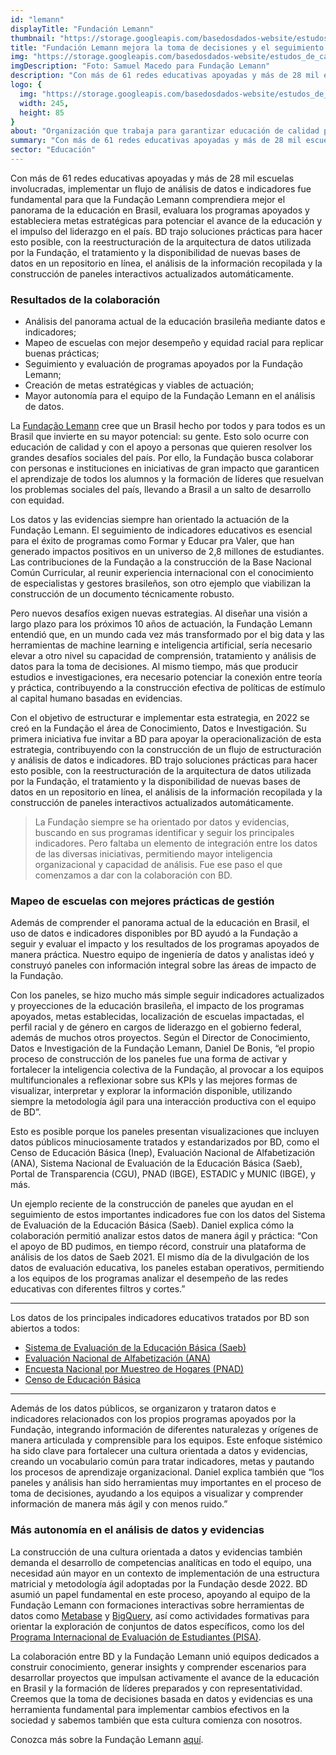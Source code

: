 ```yaml
---
id: "lemann"
displayTitle: "Fundación Lemann"
thumbnail: "https://storage.googleapis.com/basedosdados-website/estudos_de_caso/thumbnails/thumbnail_estudo_de_caso_flemann.png"
title: "Fundación Lemann mejora la toma de decisiones y el seguimiento de metas con tecnología de análisis y ingeniería de datos desarrollada por BD"
img: "https://storage.googleapis.com/basedosdados-website/estudos_de_caso/imagens/estudo_de_caso_flemann.png"
imgDescription: "Foto: Samuel Macedo para Fundação Lemann"
description: "Con más de 61 redes educativas apoyadas y más de 28 mil escuelas involucradas, implementar un flujo de análisis de datos e indicadores fue fundamental para que la Fundação Lemann comprendiera mejor el panorama de la educación en Brasil, evaluara los programas apoyados y estableciera metas estratégicas para potenciar el avance de la educación y el impulso del liderazgo en el país."
logo: {
  img: "https://storage.googleapis.com/basedosdados-website/estudos_de_caso/logos/flemann.png",
  width: 245,
  height: 85
}
about: "Organización que trabaja para garantizar educación de calidad para todos los niños brasileños y apoya a líderes enfocados en el desarrollo social de Brasil."
summary: "Con más de 61 redes educativas apoyadas y más de 28 mil escuelas involucradas, implementar un flujo de análisis de datos e indicadores fue fundamental para que la Fundação Lemann comprendiera mejor el panorama de la educación en Brasil, evaluara los programas apoyados y estableciera metas estratégicas para potenciar el avance de la educación y el impulso del liderazgo en el país. BD trajo soluciones prácticas para hacer esto posible, con la reestructuración de la arquitectura de datos utilizada por la Fundação, el tratamiento y la disponibilidad de nuevas bases de datos en un repositorio en línea, el análisis de la información recopilada y la construcción de paneles interactivos actualizados automáticamente."
sector: "Educación"
---
```


Con más de 61 redes educativas apoyadas y más de 28 mil escuelas involucradas, implementar un flujo de análisis de datos e indicadores fue fundamental para que la Fundação Lemann comprendiera mejor el panorama de la educación en Brasil, evaluara los programas apoyados y estableciera metas estratégicas para potenciar el avance de la educación y el impulso del liderazgo en el país. BD trajo soluciones prácticas para hacer esto posible, con la reestructuración de la arquitectura de datos utilizada por la Fundação, el tratamiento y la disponibilidad de nuevas bases de datos en un repositorio en línea, el análisis de la información recopilada y la construcción de paneles interactivos actualizados automáticamente.

### Resultados de la colaboración

- Análisis del panorama actual de la educación brasileña mediante datos e indicadores;
- Mapeo de escuelas con mejor desempeño y equidad racial para replicar buenas prácticas;
- Seguimiento y evaluación de programas apoyados por la Fundação Lemann;
- Creación de metas estratégicas y viables de actuación;
- Mayor autonomía para el equipo de la Fundação Lemann en el análisis de datos.

La [Fundação Lemann](https://fundacaolemann.org.br/) cree que un Brasil hecho por todos y para todos es un Brasil que invierte en su mayor potencial: su gente. Esto solo ocurre con educación de calidad y con el apoyo a personas que quieren resolver los grandes desafíos sociales del país. Por ello, la Fundação busca colaborar con personas e instituciones en iniciativas de gran impacto que garanticen el aprendizaje de todos los alumnos y la formación de líderes que resuelvan los problemas sociales del país, llevando a Brasil a un salto de desarrollo con equidad.

Los datos y las evidencias siempre han orientado la actuación de la Fundação Lemann. El seguimiento de indicadores educativos es esencial para el éxito de programas como Formar y Educar pra Valer, que han generado impactos positivos en un universo de 2,8 millones de estudiantes. Las contribuciones de la Fundação a la construcción de la Base Nacional Común Curricular, al reunir experiencia internacional con el conocimiento de especialistas y gestores brasileños, son otro ejemplo que viabilizan la construcción de un documento técnicamente robusto.

Pero nuevos desafíos exigen nuevas estrategias. Al diseñar una visión a largo plazo para los próximos 10 años de actuación, la Fundação Lemann entendió que, en un mundo cada vez más transformado por el big data y las herramientas de machine learning e inteligencia artificial, sería necesario elevar a otro nivel su capacidad de comprensión, tratamiento y análisis de datos para la toma de decisiones. Al mismo tiempo, más que producir estudios e investigaciones, era necesario potenciar la conexión entre teoría y práctica, contribuyendo a la construcción efectiva de políticas de estímulo al capital humano basadas en evidencias.

Con el objetivo de estructurar e implementar esta estrategia, en 2022 se creó en la Fundação el área de Conocimiento, Datos e Investigación. Su primera iniciativa fue invitar a BD para apoyar la operacionalización de esta estrategia, contribuyendo con la construcción de un flujo de estructuración y análisis de datos e indicadores. BD trajo soluciones prácticas para hacer esto posible, con la reestructuración de la arquitectura de datos utilizada por la Fundação, el tratamiento y la disponibilidad de nuevas bases de datos en un repositorio en línea, el análisis de la información recopilada y la construcción de paneles interactivos actualizados automáticamente.

<Blockquote caption="Daniel De Bonis, Director de Conocimiento, Datos e Investigación">
La Fundação siempre se ha orientado por datos y evidencias, buscando en sus programas identificar y seguir los principales indicadores. Pero faltaba un elemento de integración entre los datos de las diversas iniciativas, permitiendo mayor inteligencia organizacional y capacidad de análisis. Fue ese paso el que comenzamos a dar con la colaboración con BD.
</Blockquote>

### Mapeo de escuelas con mejores prácticas de gestión

Además de comprender el panorama actual de la educación en Brasil, el uso de datos e indicadores disponibles por BD ayudó a la Fundação a seguir y evaluar el impacto y los resultados de los programas apoyados de manera práctica. Nuestro equipo de ingeniería de datos y analistas ideó y construyó paneles con información integral sobre las áreas de impacto de la Fundação.

Con los paneles, se hizo mucho más simple seguir indicadores actualizados y proyecciones de la educación brasileña, el impacto de los programas apoyados, metas establecidas, localización de escuelas impactadas, el perfil racial y de género en cargos de liderazgo en el gobierno federal, además de muchos otros proyectos. Según el Director de Conocimiento, Datos e Investigación de la Fundação Lemann, Daniel De Bonis, “el propio proceso de construcción de los paneles fue una forma de activar y fortalecer la inteligencia colectiva de la Fundação, al provocar a los equipos multifuncionales a reflexionar sobre sus KPIs y las mejores formas de visualizar, interpretar y explorar la información disponible, utilizando siempre la metodología ágil para una interacción productiva con el equipo de BD”.

Esto es posible porque los paneles presentan visualizaciones que incluyen datos públicos minuciosamente tratados y estandarizados por BD, como el Censo de Educación Básica (Inep), Evaluación Nacional de Alfabetización (ANA), Sistema Nacional de Evaluación de la Educación Básica (Saeb), Portal de Transparencia (CGU), PNAD (IBGE), ESTADIC y MUNIC (IBGE), y más.

Un ejemplo reciente de la construcción de paneles que ayudan en el seguimiento de estos importantes indicadores fue con los datos del Sistema de Evaluación de la Educación Básica (Saeb). Daniel explica cómo la colaboración permitió analizar estos datos de manera ágil y práctica: “Con el apoyo de BD pudimos, en tiempo récord, construir una plataforma de análisis de los datos de Saeb 2021. El mismo día de la divulgación de los datos de evaluación educativa, los paneles estaban operativos, permitiendo a los equipos de los programas analizar el desempeño de las redes educativas con diferentes filtros y cortes.”

---

Los datos de los principales indicadores educativos tratados por BD son abiertos a todos:
- [Sistema de Evaluación de la Educación Básica (Saeb)](https://basedosdados.org/dataset/e083c9a2-1cee-4342-bedc-535cbad6f3cd?table=0308fbe0-270c-4135-9115-ea1100f400f6)
- [Evaluación Nacional de Alfabetización (ANA)](https://basedosdados.org/dataset/140554cd-8062-4c9c-80fa-363cee3603e3?table=99597e72-0796-4de3-8542-f4fd8f3ccfa4)
- [Encuesta Nacional por Muestreo de Hogares (PNAD)](https://basedosdados.org/dataset/0cde957f-1b58-425a-b6cd-ba1208515537?table=83062c5c-6b1f-4d54-8cf2-9f541e835bf0)
- [Censo de Educación Básica](https://basedosdados.org/dataset/dae21af4-4b6a-42f4-b94a-4c2061ea9de5?table=62f7bef8-36f3-4c9b-bc79-882a2ebbed8f)

---

Además de los datos públicos, se organizaron y trataron datos e indicadores relacionados con los propios programas apoyados por la Fundação, integrando información de diferentes naturalezas y orígenes de manera articulada y comprensible para los equipos. Este enfoque sistémico ha sido clave para fortalecer una cultura orientada a datos y evidencias, creando un vocabulario común para tratar indicadores, metas y pautando los procesos de aprendizaje organizacional. Daniel explica también que “los paneles y análisis han sido herramientas muy importantes en el proceso de toma de decisiones, ayudando a los equipos a visualizar y comprender información de manera más ágil y con menos ruido.”

### Más autonomía en el análisis de datos y evidencias

La construcción de una cultura orientada a datos y evidencias también demanda el desarrollo de competencias analíticas en todo el equipo, una necesidad aún mayor en un contexto de implementación de una estructura matricial y metodología ágil adoptadas por la Fundação desde 2022. BD asumió un papel fundamental en este proceso, apoyando al equipo de la Fundação Lemann con formaciones interactivas sobre herramientas de datos como [Metabase](https://www.metabase.com/) y [BigQuery](https://cloud.google.com/bigquery), así como actividades formativas para orientar la exploración de conjuntos de datos específicos, como los del [Programa Internacional de Evaluación de Estudiantes (PISA)](https://basedosdados.org/dataset/programme-for-international-student-assessment?external_link=Baixar).

La colaboración entre BD y la Fundação Lemann unió equipos dedicados a construir conocimiento, generar insights y comprender escenarios para desarrollar proyectos que impulsan activamente el avance de la educación en Brasil y la formación de líderes preparados y con representatividad. Creemos que la toma de decisiones basada en datos y evidencias es una herramienta fundamental para implementar cambios efectivos en la sociedad y sabemos también que esta cultura comienza con nosotros.

Conozca más sobre la Fundação Lemann [aquí](https://fundacaolemann.org.br/).
